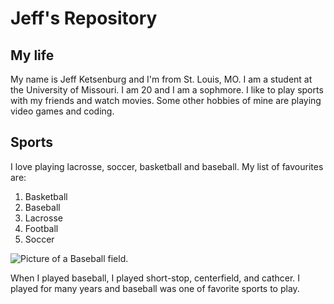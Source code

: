 ﻿# Jeff's Repository
## My life

<p> My name is Jeff Ketsenburg and I'm from St. Louis, MO. I am a student at the University of Missouri. I am 20 and I am a sophmore. I like to play sports with my friends and watch movies. Some other hobbies of mine are playing video games and coding. </p>

## Sports
<p> I love playing lacrosse, soccer, basketball and baseball. My list of favourites are: </p>

 1. Basketball
 2.  Baseball
 3. Lacrosse
 4. Football
 5. Soccer

![Picture of a Baseball field.](https://www.gannett-cdn.com/presto/2020/04/07/USAT/815dc711-ed2c-49ca-a0dd-39ba8f1524a2-USATSI_12220644.jpg?width=660&height=372&fit=crop&format=pjpg&auto=webp)

<p>When I played baseball, I played short-stop, centerfield, and cathcer. I played for many years and baseball was one of favorite sports to play.  </p>

